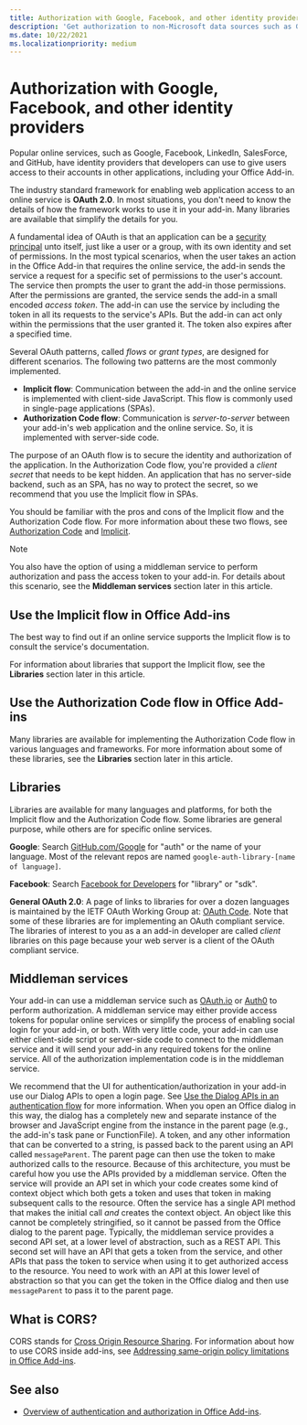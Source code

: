 ```yaml
---
title: Authorization with Google, Facebook, and other identity providers
description: 'Get authorization to non-Microsoft data sources such as Google, Facebook, LinkedIn, SalesForce, and GitHub using OAuth 2.0, the Authorization Code and Implicit flows.'
ms.date: 10/22/2021
ms.localizationpriority: medium
---
```


# Authorization with Google, Facebook, and other identity providers

Popular online services, such as Google, Facebook, LinkedIn, SalesForce, and GitHub, have identity providers that developers can use to give users access to their accounts in other applications, including your Office Add-in.

The industry standard framework for enabling web application access to an online service is **OAuth 2.0**. In most situations, you don't need to know the details of how the framework works to use it in your add-in. Many libraries are available that simplify the details for you.

A fundamental idea of OAuth is that an application can be a [security principal](/windows/security/identity-protection/access-control/security-principals) unto itself, just like a user or a group, with its own identity and set of permissions. In the most typical scenarios, when the user takes an action in the Office Add-in that requires the online service, the add-in sends the service a request for a specific set of permissions to the user's account. The service then prompts the user to grant the add-in those permissions. After the permissions are granted, the service sends the add-in a small encoded *access token*. The add-in can use the service by including the token in all its requests to the service's APIs. But the add-in can act only within the permissions that the user granted it. The token also expires after a specified time.

Several OAuth patterns, called *flows* or *grant types*, are designed for different scenarios. The following two patterns are the most commonly implemented.

- **Implicit flow**: Communication between the add-in and the online service is implemented with client-side JavaScript. This flow is commonly used in single-page applications (SPAs).
- **Authorization Code flow**: Communication is *server-to-server* between your add-in's web application and the online service. So, it is implemented with server-side code.

The purpose of an OAuth flow is to secure the identity and authorization of the application. In the Authorization Code flow, you're provided a *client secret* that needs to be kept hidden. An application that has no server-side backend, such as an SPA, has no way to protect the secret, so we recommend that you use the Implicit flow in SPAs.

You should be familiar with the pros and cons of the Implicit flow and the Authorization Code flow. For more information about these two flows, see [Authorization Code](https://tools.ietf.org/html/rfc6749#section-1.3.1) and [Implicit](https://tools.ietf.org/html/rfc6749#section-1.3.2).

> [!NOTE]
> You also have the option of using a middleman service to perform authorization and pass the access token to your add-in. For details about this scenario, see the **Middleman services** section later in this article.

## Use the Implicit flow in Office Add-ins

The best way to find out if an online service supports the Implicit flow is to consult the service's documentation.

For information about libraries that support the Implicit flow, see the **Libraries** section later in this article.

## Use the Authorization Code flow in Office Add-ins

Many libraries are available for implementing the Authorization Code flow in various languages and frameworks. For more information about some of these libraries, see the **Libraries** section later in this article.

## Libraries

Libraries are available for many languages and platforms, for both the Implicit flow and the Authorization Code flow. Some libraries are general purpose, while others are for specific online services.

**Google**: Search [GitHub.com/Google](https://github.com/google) for "auth" or the name of your language. Most of the relevant repos are named `google-auth-library-[name of language]`.

**Facebook**: Search [Facebook for Developers](https://developers.facebook.com) for "library" or "sdk".

**General OAuth 2.0**: A page of links to libraries for over a dozen languages is maintained by the IETF OAuth Working Group at: [OAuth Code](https://oauth.net/code/). Note that some of these libraries are for implementing an OAuth compliant service. The libraries of interest to you as a an add-in developer are called *client* libraries on this page because your web server is a client of the OAuth compliant service.

## Middleman services

Your add-in can use a middleman service such as [OAuth.io](https://oauth.io) or [Auth0](https://auth0.com) to perform authorization. A middleman service may either provide access tokens for popular online services or simplify the process of enabling social login for your add-in, or both. With very little code, your add-in can use either client-side script or server-side code to connect to the middleman service and it will send your add-in any required tokens for the online service. All of the authorization implementation code is in the middleman service.

We recommend that the UI for authentication/authorization in your add-in use our Dialog APIs to open a login page. See [Use the Dialog APIs in an authentication flow](dialog-api-in-office-add-ins.md#use-the-dialog-apis-in-an-authentication-flow) for more information. When you open an Office dialog in this way, the dialog has a completely new and separate instance of the browser and JavaScript engine from the instance in the parent page (e.g., the add-in's task pane or FunctionFile). A token, and any other information that can be converted to a string, is passed back to the parent using an API called `messageParent`. The parent page can then use the token to make authorized calls to the resource. Because of this architecture, you must be careful how you use the APIs provided by a middleman service. Often the service will provide an API set in which your code creates some kind of context object which both gets a token and uses that token in making subsequent calls to the resource. Often the service has a single API method that makes the initial call *and* creates the context object. An object like this cannot be completely stringified, so it cannot be passed from the Office dialog to the parent page. Typically, the middleman service provides a second API set, at a lower level of abstraction, such as a REST API. This second set will have an API that gets a token from the service, and other APIs that pass the token to service when using it to get authorized access to the resource. You need to work with an API at this lower level of abstraction so that you can get the token in the Office dialog and then use `messageParent` to pass it to the parent page.

## What is CORS?

CORS stands for [Cross Origin Resource Sharing](https://developer.mozilla.org/docs/Web/HTTP/Access_control_CORS). For information about how to use CORS inside add-ins, see [Addressing same-origin policy limitations in Office Add-ins](addressing-same-origin-policy-limitations.md).

## See also

- [Overview of authentication and authorization in Office Add-ins](overview-authn-authz.md).